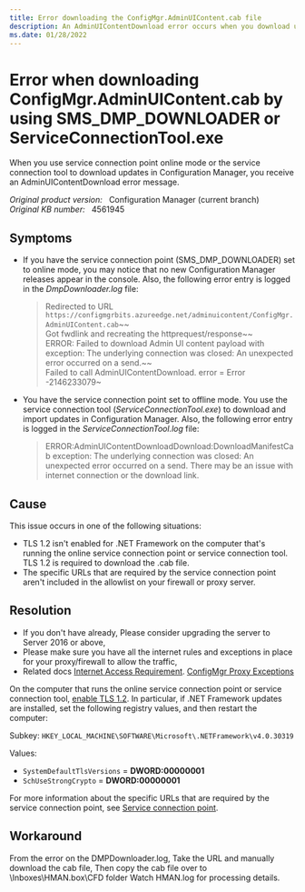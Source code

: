 ```yaml
---
title: Error downloading the ConfigMgr.AdminUIContent.cab file
description: An AdminUIContentDownload error occurs when you download updates for Configuration Manager by using service connection point online mode or ServiceConnectionTool.exe.
ms.date: 01/28/2022
---
```

# Error when downloading ConfigMgr.AdminUIContent.cab by using SMS_DMP_DOWNLOADER or ServiceConnectionTool.exe

When you use service connection point online mode or the service connection tool to download updates in Configuration Manager, you receive an AdminUIContentDownload error message.

_Original product version:_ &nbsp; Configuration Manager (current branch)  
_Original KB number:_ &nbsp; 4561945

## Symptoms

- If you have the service connection point (SMS_DMP_DOWNLOADER) set to online mode, you may notice that no new Configuration Manager releases appear in the console. Also, the following error entry is logged in the *DmpDownloader.log* file:

  > Redirected to URL `https://configmgrbits.azureedge.net/adminuicontent/ConfigMgr.AdminUIContent.cab`~~  
  > Got fwdlink and recreating the httprequest/response~~  
  > ERROR: Failed to download Admin UI content payload with exception: The underlying connection was closed: An unexpected error occurred on a send.~~  
  > Failed to call AdminUIContentDownload. error = Error -2146233079~

- You have the service connection point set to offline mode. You use the service connection tool (*ServiceConnectionTool.exe*) to download and import updates in Configuration Manager. Also, the following error entry is logged in the *ServiceConnectionTool.log* file:

  > ERROR:AdminUIContentDownloadDownload:DownloadManifestCab exception: The underlying connection was closed: An unexpected error occurred on a send. There may be an issue with internet connection or the download link.

## Cause

This issue occurs in one of the following situations:

- TLS 1.2 isn't enabled for .NET Framework on the computer that's running the online service connection point or service connection tool. TLS 1.2 is required to download the .cab file.
- The specific URLs that are required by the service connection point aren't included in the allowlist on your firewall or proxy server.

## Resolution
- If you don't have already, Please consider upgrading the server to Server 2016 or above, 
- Please make sure you have all the internet rules and exceptions in place for your proxy/firewall to allow the traffic, 
- Related docs
[Internet Access Requirement](https://docs.microsoft.com/en-us/mem/configmgr/core/plan-design/network/internet-endpoints). 
[ConfigMgr Proxy Exceptions](https://docs.microsoft.com/en-us/archive/blogs/configmgrdogs/configuration-manager-proxy-exceptions)


On the computer that runs the online service connection point or service connection tool, [enable TLS 1.2](/mem/configmgr/core/plan-design/security/enable-tls-1-2-server).
In particular, if .NET Framework updates are installed, set the following registry values, and then restart the computer:

   Subkey: `HKEY_LOCAL_MACHINE\SOFTWARE\Microsoft\.NETFramework\v4.0.30319`

   Values:
   - `SystemDefaultTlsVersions` = **DWORD:00000001**  
   - `SchUseStrongCrypto` = **DWORD:00000001**

For more information about the specific URLs that are required by the service connection point, see [Service connection point](/mem/configmgr/core/plan-design/network/internet-endpoints#service-connection-point).

## Workaround
From the error on the DMPDownloader.log, Take the URL and manually download the cab file, Then copy the cab file over to <ConfigMgr Install Dir>\Inboxes\HMAN.box\CFD folder
Watch HMAN.log for processing details.


